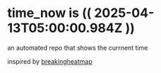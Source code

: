 # time_now is (( 2025-04-13T05:00:00.984Z ))

an automated repo that shows the currnent time

inspired by [breakingheatmap](https://github.com/breakingheatmap/breakingheatmap)